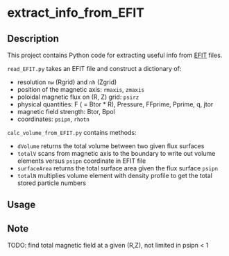 # extract_info_from_EFIT

## Description
This project contains Python code for extracting useful info from [EFIT](https://fusion.gat.com/theory/Efit) files.

`read_EFIT.py` takes an EFIT file and construct a dictionary of:
* resolution `nw` (Rgrid) and `nh` (Zgrid)
* position of the magnetic axis: `rmaxis`, `zmaxis`
* poloidal magnetic flux on (R, Z) grid: `psirz`
* physical quantities: F ( = Btor * R), Pressure, FFprime, Pprime, q, jtor
* magnetic field strength: Btor, Bpol
* coordinates: `psipn`, `rhotn`

`calc_volume_from_EFIT.py` contains methods:
* `dVolume` returns the total volume between two given flux surfaces
* `totalV` scans from magnetic axis to the boundary to write out volume elements versus `psipn` coordinate in EFIT file
* `surfaceArea` returns the total surface area given the flux surface `psipn`
* `totalN` multiplies volume element with density profile to get the total stored particle numbers

## Usage

## Note
TODO: find total magnetic field at a given (R,Z), not limited in psipn < 1
